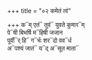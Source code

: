 +++
title = "०२ कमेतं त्वं"

+++
क᳓म् एतं᳓ तुवं᳓ युवते कुमार᳓म्  
पे᳓षी बिभर्षि म᳓हिषी जजान  
पूर्वी᳓र् हि᳓ ग᳓र्भः शर᳓दो वव᳓र्ध  
अ᳓पश्यं जातं᳓ य᳓द् अ᳓सूत माता᳓
